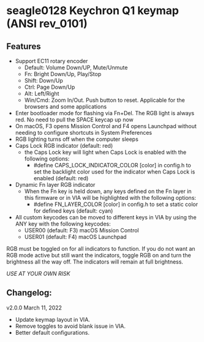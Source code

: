 # seagle0128 Keychron Q1 keymap (ANSI rev_0101)

## Features

- Support EC11 rotary encoder
    - Default:  Volume Down/UP, Mute/Unmute
    - Fn:       Bright Down/Up, Play/Stop
    - Shift:    Down/Up
    - Ctrl:     Page Down/Up
    - Alt:      Left/Right
    - Win/Cmd:  Zoom In/Out. Push button to reset. Applicable for the browsers and some applications
- Enter bootloader mode for flashing via Fn+Del. The RGB light is always red. No need to pull the SPACE keycap up now
- On macOS, F3 opens Mission Control and F4 opens Launchpad without needing to configure shortcuts in System Preferences
- RGB lighting turns off when the computer sleeps
- Caps Lock RGB indicator (default: red)
    - the Caps Lock key will light when Caps Lock is enabled with the following options:
        - #define CAPS_LOCK_INDICATOR_COLOR [color] in config.h to set the backlight color used for the indicator when Caps Lock is enabled (default: red)
- Dynamic Fn layer RGB indicator
    - When the Fn key is held down, any keys defined on the Fn layer in this firmware or in VIA will be highlighted with the following options:
        - #define FN_LAYER_COLOR [color] in config.h to set a static color for defined keys (default: cyan)
- All custom keycodes can be moved to different keys in VIA by using the ANY key with the following keycodes:
    - USER00 (default: F3) macOS Mission Control
    - USER01 (default: F4) macOS Launchpad

RGB must be toggled on for all indicators to function. If you do not want an RGB mode active but still want the indicators, toggle RGB on and turn the brightness all the way off. The indicators will remain at full brightness.

*USE AT YOUR OWN RISK*

## Changelog:

v2.0.0 March 11, 2022

- Update keymap layout in VIA.
- Remove toggles to avoid blank issue in VIA.
- Better default configurations.
